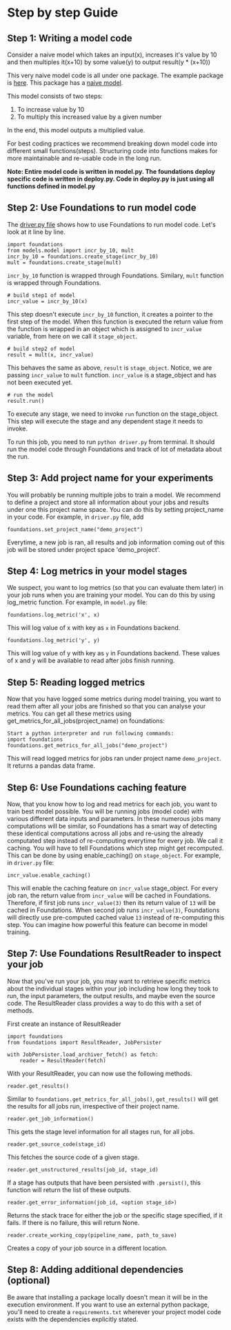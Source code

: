 # Step by step Guide

## Step 1: Writing a model code

Consider a naive model which takes an input(x), increases it's value by 10 and then multiples it(x+10) by some value(y) to output result(y * (x+10))

This very naive model code is all under one package.
The example package is [here](sample_code).
This package has a [naive model](sample_code/model.py).

This model consists of two steps:
1. To increase value by 10
2. To multiply this increased value by a given number

In the end, this model outputs a multiplied value.

For best coding practices we recommend breaking down model code into different small functions(steps). Structuring code into functions makes for more maintainable and re-usable code in the long run.

**Note: Entire model code is written in model.py. The foundations deploy specific code is written in deploy.py. Code in deploy.py is just using all functions defined in model.py**

## Step 2: Use Foundations to run model code

The [driver.py file](sample_code/driver.py) shows how to use Foundations to run model code. Let's look at it line by line.

```
import foundations
from models.model import incr_by_10, mult
incr_by_10 = foundations.create_stage(incr_by_10)
mult = foundations.create_stage(mult)
```
`incr_by_10` function is wrapped through Foundations.
Similary,  `mult` function is wrapped through Foundations.

```
# build step1 of model
incr_value = incr_by_10(x)
```
This step doesn't execute `incr_by_10` function, it creates a pointer to the first step of the model. When this function is executed the return value from the function is wrapped in an object which is assigned to `incr_value` variable, from here on we call it `stage_object`.

```
# build step2 of model
result = mult(x, incr_value)
```
This behaves the same as above, `result` is `stage_object`. Notice, we are passing `incr_value` to `mult` function. `incr_value` is a stage_object and has not been executed yet.

```
# run the model
result.run()
```
To execute any stage, we need to invoke `run` function on the stage_object. This step will execute the stage and any dependent stage it needs to invoke.

To run this job, you need to run `python driver.py` from terminal. It should run the model code through Foundations and track of lot of metadata about the run.

## Step 3: Add project name for your experiments

You will probably be running multiple jobs to train a model. We recommend to define a project and store all information about your jobs and results under one this project name space. You can do this by setting project_name in your code.
For example, in `driver.py` file, add
```
foundations.set_project_name("demo_project")
```
Everytime, a new job is ran, all results and job information coming out of this job will be stored under project space 'demo_project'.


## Step 4: Log metrics in your model stages

We suspect, you want to log metrics (so that you can evaluate them later) in your job runs when you are training your model. You can do this by using log_metric function.
For example, in `model.py` file:
```
foundations.log_metric('x', x)
```
This will log value of x with key as `x` in Foundations backend.

```
foundations.log_metric('y', y)
```
This will log value of y with key as `y` in Foundations backend.
These values of x and y will be available to read after jobs finish running.

## Step 5: Reading logged metrics

Now that you have logged some metrics during model training, you want to read them after all your jobs are finished so that you can analyse your metrics. You can get all these metrics using get_metrics_for_all_jobs(project_name) on foundations:
```
Start a python interpreter and run following commands:
import foundations
foundations.get_metrics_for_all_jobs("demo_project")
```
This will read logged metrics for jobs ran under project name `demo_project`. It returns a pandas data frame.

## Step 6: Use Foundations caching feature

Now, that you know how to log and read metrics for each job, you want to train best model possible. You will be running jobs (model code) with various different data inputs and parameters. In these numerous jobs many computations will be similar, so Foundations has a smart way of detecting these identical computations across all jobs and re-using the already computated step instead of re-computing everytime for every job. We call it caching.
You will have to tell Foundations which step might get recomputed. This can be done by using enable_caching() on `stage_object`.
For example, in `driver.py` file:
```
incr_value.enable_caching()
```
This will enable the caching feature on `incr_value` stage_object. For every job ran, the return value from `incr_value` will be cached in Foundations. 
Therefore, if first job runs `incr_value(3)` then its return value of `13` will be cached in Foundations. When second job runs `incr_value(3)`, Foundations will directly use pre-computed cached value `13` instead of re-computing this step. You can imagine how powerful this feature can become in model training.


## Step 7: Use Foundations ResultReader to inspect your job

Now that you've run your job, you may want to retrieve specific metrics about the individual stages within your job including how long they took to run, the input parameters, the output results, and maybe even the source code. The ResultReader class provides a way to do this with a set of methods.

First create an instance of ResultReader
```
import foundations
from foundations import ResultReader, JobPersister

with JobPersister.load_archiver_fetch() as fetch:
    reader = ResultReader(fetch)
```
With your ResultReader, you can now use the following methods. 

```
reader.get_results()
```

   Similar to `foundations.get_metrics_for_all_jobs()`, `get_results()` will get the results for all jobs run, irrespective of their project name.   

```
reader.get_job_information()
```

This gets the stage level information for all stages run, for all jobs. 

```
reader.get_source_code(stage_id)
```

This fetches the source code of a given stage. 

```
reader.get_unstructured_results(job_id, stage_id)
```

If a stage has outputs that have been persisted with `.persist()`, this function will return the list of these outputs. 

```
reader.get_error_information(job_id, <option stage_id>)
```

Returns the stack trace for either the job or the specific stage specified, if it fails. If there is no failure, this will return None.  

```
reader.create_working_copy(pipeline_name, path_to_save)
```

Creates a copy of your job source in a different location. 

## Step 8: Adding additional dependencies (optional)

Be aware that installing a package locally doesn't mean it will be in the execution environment. If you want to use an external python package, you'll need to create a `requirements.txt` wherever your project model code exists with the dependencies explicitly stated.
